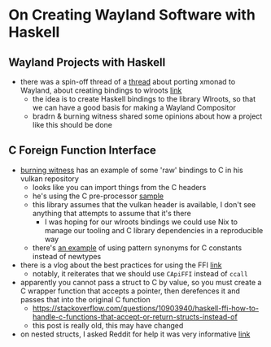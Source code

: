 # On Creating Wayland Software with Haskell

## Wayland Projects with Haskell
* there was a spin-off thread of a [thread](https://discourse.haskell.org/t/xmonad-for-wayland-call-for-help/7812/43) about porting xmonad to Wayland, about creating bindings to wlroots [link](https://discourse.haskell.org/t/haskell-wlroots-bindings/8426)
    * the idea is to create Haskell bindings to the library Wlroots, so that we can have a good basis for making a Wayland Compositor
    * bradrn & burning witness shared some opinions about how a project like this should be done

## C Foreign Function Interface
* [burning witness](https://github.com/BurningWitness/vulkan/tree/f86863468c8517b83ca39abad6c0b8afd493910b) has an example of some 'raw' bindings to C in his vulkan repository
    * looks like you can import things from the C headers
    * he's using the C pre-processor [sample](https://github.com/BurningWitness/vulkan/blob/develop/vulkan-raw/src-gen/Vulkan/Core_1_0.hsc)
    * this library assumes that the vulkan header is available, I don't see anything that attempts to assume that it's there
        * I was hoping for our wlroots bindings we could use Nix to manage our tooling and C library dependencies in a reproducible way
    * there's [an example](https://github.com/BurningWitness/vulkan/blob/develop/vulkan-raw/src-gen/Vulkan/Ext/VK_AMD_display_native_hdr.hsc) of using pattern synonyms for C constants instead of newtypes
* there is a vlog about the best practices for using the FFI [link](https://www.haskell.org/ghc/blog/20210709-capi-usage.html)
    * notably, it reiterates that we should use `CApiFFI` instead of `ccall`
* apparently you cannot pass a struct to C by value, so you must create a C wrapper function that accepts a pointer, then derefences it and passes that into the original C function
    * https://stackoverflow.com/questions/10903940/haskell-ffi-how-to-handle-c-functions-that-accept-or-return-structs-instead-of
    * this post is really old, this may have changed
* on nested structs, I asked Reddit for help it was very informative [link](https://www.reddit.com/r/haskell/comments/18y0f8g/writing_haskell_bindings_for_nested_anonymous/)
